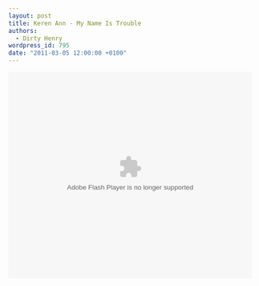 ```yaml
---
layout: post
title: Keren Ann - My Name Is Trouble
authors:
  - Dirty Henry
wordpress_id: 795
date: "2011-03-05 12:00:00 +0100"
---
```


<object id="flashObj" width="486" height="412" classid="clsid:D27CDB6E-AE6D-11cf-96B8-444553540000" codebase="http://download.macromedia.com/pub/shockwave/cabs/flash/swflash.cab#version=9,0,47,0"><param name="movie" value="http://c.brightcove.com/services/viewer/federated_f9?isVid=1" /><param name="bgcolor" value="#FFFFFF" /><param name="flashVars" value="videoId=753766934001&linkBaseURL=www.kerenann.com%2Fvideos%2Fclips%2Fmy_name_is_trouble&playerID=62744237001&playerKey=AQ~~,AAAADpP64vk~,nDKgBwAsDJBo8zJv_3Lk4xgtoK8ulEJ9&domain=embed&dynamicStreaming=true" /><param name="base" value="http://admin.brightcove.com" /><param name="seamlesstabbing" value="false" /><param name="allowFullScreen" value="true" /><param name="swLiveConnect" value="true" /><param name="allowScriptAccess" value="always" /><embed src="http://c.brightcove.com/services/viewer/federated_f9?isVid=1" bgcolor="#FFFFFF" flashVars="videoId=753766934001&linkBaseURL=www.kerenann.com%2Fvideos%2Fclips%2Fmy_name_is_trouble&playerID=62744237001&playerKey=AQ~~,AAAADpP64vk~,nDKgBwAsDJBo8zJv_3Lk4xgtoK8ulEJ9&domain=embed&dynamicStreaming=true" base="http://admin.brightcove.com" name="flashObj" width="486" height="412" seamlesstabbing="false" type="application/x-shockwave-flash" allowFullScreen="true" swLiveConnect="true" allowScriptAccess="always" pluginspage="http://www.macromedia.com/shockwave/download/index.cgi?P1_Prod_Version=ShockwaveFlash"></embed></object>
